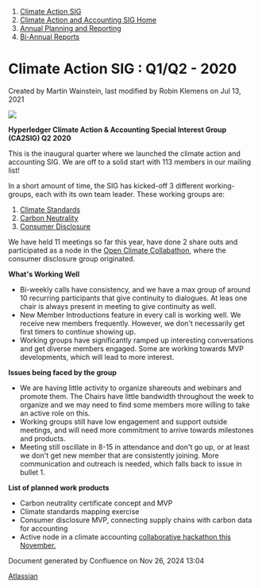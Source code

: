 1. [Climate Action SIG](index.html)
2. [Climate Action and Accounting SIG Home](Climate-Action-and-Accounting-SIG-Home_19005445.html)
3. [Annual Planning and Reporting](Annual-Planning-and-Reporting_19005981.html)
4. [Bi-Annual Reports](Bi-Annual-Reports_19005980.html)

# Climate Action SIG : Q1/Q2 - 2020

Created by Martin Wainstein, last modified by Robin Klemens on Jul 13, 2021

![](attachments/19005445/19005605.png?height=150)

**Hyperledger Climate Action &amp; Accounting Special Interest Group (CA2SIG) Q2 2020**

This is the inaugural quarter where we launched the climate action and accounting SIG. We are off to a solid start with 113 members in our mailing list!

In a short amount of time, the SIG has kicked-off 3 different working-groups, each with its own team leader. These working groups are:

1. [Climate Standards](Standards-WG_19005755.html)
2. [Carbon Neutrality](Carbon-Accounting-and-Certification-WG_19005779.html)
3. [Consumer Disclosure](Consumer-Disclosure-WG_19005757.html)

We have held 11 meetings so far this year, have done 2 share outs and participated as a node in the [Open Climate Collabathon](http://www.collabathon.openclimate.earth), where the consumer disclosure group originated. 

**What's Working Well**

- Bi-weekly calls have consistency, and we have a max group of around 10 recurring participants that give continuity to dialogues. At leas one chair is always present in meeting to give continuity as well.
- New Member Introductions feature in every call is working well. We receive new members frequently. However, we don't necessarily get first timers to continue showing up.
- Working groups have significantly ramped up interesting conversations and get diverse members engaged. Some are working towards MVP developments, which will lead to more interest.

**Issues being faced by the group**

- We are having little activity to organize shareouts and webinars and promote them. The Chairs have little bandwidth throughout the week to organize and we may need to find some members more willing to take an active role on this.
- Working groups still have low engagement and support outside meetings, and will need more commitment to arrive towards milestones and products.
- Meeting still oscillate in 8-15 in attendance and don't go up, or at least we don't get new member that are consistently joining. More communication and outreach is needed, which falls back to issue in bullet 1.

**List of planned work products**

- Carbon neutrality certificate concept and MVP
- Climate standards mapping exercise
- Consumer disclosure MVP, connecting supply chains with carbon data for accounting
- Active node in a climate accounting [collaborative hackathon this November.](https://www.collabathon.openclimate.earth/2020-november-sprint)

Document generated by Confluence on Nov 26, 2024 13:04

[Atlassian](http://www.atlassian.com/)
